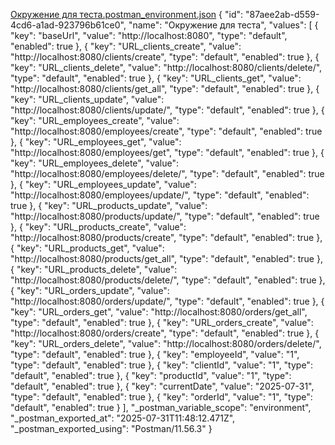 [Окружение для теста.postman_environment.json](https://github.com/user-attachments/files/21535023/postman_environment.json)
{
	"id": "87aee2ab-d559-4cd6-a1ad-923796b61ce0",
	"name": "Окружение для теста",
	"values": [
		{
			"key": "baseUrl",
			"value": "http://localhost:8080",
			"type": "default",
			"enabled": true
		},
		{
			"key": "URL_clients_create",
			"value": "http://localhost:8080/clients/create",
			"type": "default",
			"enabled": true
		},
		{
			"key": "URL_clients_delete",
			"value": "http://localhost:8080/clients/delete/",
			"type": "default",
			"enabled": true
		},
		{
			"key": "URL_clients_get",
			"value": "http://localhost:8080/clients/get_all",
			"type": "default",
			"enabled": true
		},
		{
			"key": "URL_clients_update",
			"value": "http://localhost:8080/clients/update/",
			"type": "default",
			"enabled": true
		},
		{
			"key": "URL_employees_create",
			"value": "http://localhost:8080/employees/create",
			"type": "default",
			"enabled": true
		},
		{
			"key": "URL_employees_get",
			"value": "http://localhost:8080/employees/get",
			"type": "default",
			"enabled": true
		},
		{
			"key": "URL_employees_delete",
			"value": "http://localhost:8080/employees/delete/",
			"type": "default",
			"enabled": true
		},
		{
			"key": "URL_employees_update",
			"value": "http://localhost:8080/employees/update/",
			"type": "default",
			"enabled": true
		},
		{
			"key": "URL_products_update",
			"value": "http://localhost:8080/products/update/",
			"type": "default",
			"enabled": true
		},
		{
			"key": "URL_products_create",
			"value": "http://localhost:8080/products/create",
			"type": "default",
			"enabled": true
		},
		{
			"key": "URL_products_get",
			"value": "http://localhost:8080/products/get_all",
			"type": "default",
			"enabled": true
		},
		{
			"key": "URL_products_delete",
			"value": "http://localhost:8080/products/delete/",
			"type": "default",
			"enabled": true
		},
		{
			"key": "URL_orders_update",
			"value": "http://localhost:8080/orders/update/",
			"type": "default",
			"enabled": true
		},
		{
			"key": "URL_orders_get",
			"value": "http://localhost:8080/orders/get_all",
			"type": "default",
			"enabled": true
		},
		{
			"key": "URL_orders_create",
			"value": "http://localhost:8080/orders/create",
			"type": "default",
			"enabled": true
		},
		{
			"key": "URL_orders_delete",
			"value": "http://localhost:8080/orders/delete/",
			"type": "default",
			"enabled": true
		},
		{
			"key": "employeeId",
			"value": "1",
			"type": "default",
			"enabled": true
		},
		{
			"key": "clientId",
			"value": "1",
			"type": "default",
			"enabled": true
		},
		{
			"key": "productId",
			"value": "1",
			"type": "default",
			"enabled": true
		},
		{
			"key": "currentDate",
			"value": "2025-07-31",
			"type": "default",
			"enabled": true
		},
		{
			"key": "orderId",
			"value": "1",
			"type": "default",
			"enabled": true
		}
	],
	"_postman_variable_scope": "environment",
	"_postman_exported_at": "2025-07-31T11:48:12.471Z",
	"_postman_exported_using": "Postman/11.56.3"
}

